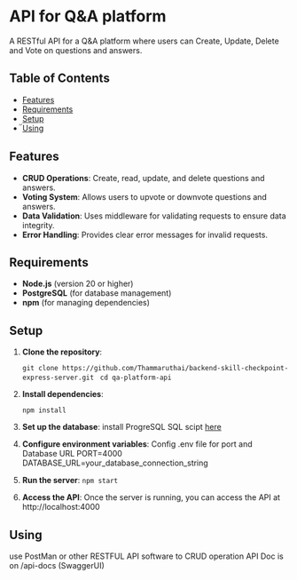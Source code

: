 # API for  Q&A platform
A RESTful API for a Q&A platform where users can Create, Update, Delete and Vote on questions and answers.

## Table of Contents
- [Features](#features)
- [Requirements](#requirements)
- [Setup](#setup)
- [๊Using](#Using)


## Features
- **CRUD Operations**: Create, read, update, and delete questions and answers.
- **Voting System**: Allows users to upvote or downvote questions and answers.
- **Data Validation**: Uses middleware for validating requests to ensure data integrity.
- **Error Handling**: Provides clear error messages for invalid requests.

## Requirements
- **Node.js** (version 20 or higher)
- **PostgreSQL** (for database management)
- **npm** (for managing dependencies)

## Setup
1. **Clone the repository**:
   
   ```git clone https://github.com/Thammaruthai/backend-skill-checkpoint-express-server.git ```
   ```cd qa-platform-api```
   

2. **Install dependencies**:

   ```npm install ```

3. **Set up the database**:
   install ProgreSQL
   SQL scipt [here](https://gist.githubusercontent.com/napatwongchr/811ef7071003602b94482b3d8c0f32e0/raw/ecd17b04554026fdd8dad0cd24d7b08d3b684fe5/quora-mock.sql)
   
4. **Configure environment variables**:
   Config .env file for port and Database URL
   PORT=4000
   DATABASE_URL=your_database_connection_string
   
5. **Run the server**:
   ```npm start```

6. **Access the API**:
   Once the server is running, you can access the API at http://localhost:4000


## Using
use PostMan or other RESTFUL API software to CRUD operation
API Doc is on /api-docs (SwaggerUI)
